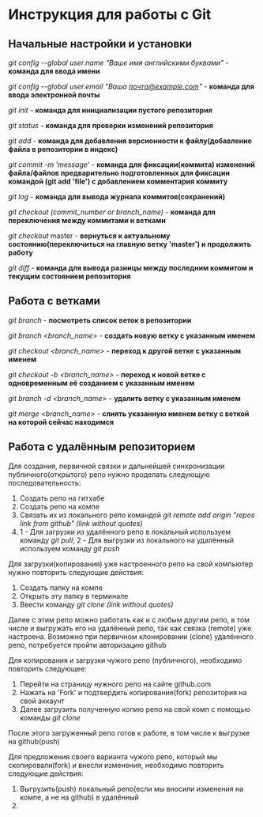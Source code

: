 # Инструкция для работы с Git

## Начальные настройки и установки

*git config --global user.name "Ваше имя английскими буквами"* - **команда для ввода имени**

*git config --global user.email "Ваша почта@example.com"* - **команда для ввода электронной почты**

*git init* - **команда для инициализации пустого репозитория**

*git status* - **команда для проверки изменений репозитория**

*git add* - **команда для добавления версионности к файлу(добавление файла в репозитории в индекс)**

*git commit -m 'message'* - **команда для фиксации(коммита) изменений файла/файлов предварительно подготовленных для фиксации командой (git add 'file') с добавлением комментария коммиту**

*git log* - **команда для вывода журнала коммитов(сохранений)**

*git checkout (commit_number or branch_name)* - **команда для переключения между коммитами и ветками**

*git checkout* master - **вернуться к актуальному состоянию(переключиться на главную ветку 'master') и продолжить работу**

*git diff* - **команда для вывода разницы между последним коммитом и текущим состоянием репозитория**

## Работа с ветками

*git branch* - **посмотреть список веток в репозитории**

*git branch <branch_name>* - **создать новую ветку с указанным именем**

*git checkout <branch_name>* - **переход к другой ветке с указанным именем**

*git checkout -b <branch_name>* - **переход к новой ветке с одновременным её созданием с указанным именем**

*git branch -d <branch_name>* - **удалить ветку с указанным именем**

*git merge <branch_name>* - **слиять указанную именем ветку с веткой на которой сейчас находимся**

## Работа с удалённым репозиторием

Для создания, первичной связки и дальнейшей синхронизации публичного(открытого) репо нужно проделать следующую последовательность:
1. Создать репо на гитхабе
2. Создать репо на компе
3. Связать их из локального репо командой *git remote add origin "repos link from github" (link without quotes)*
4. 1 - Для загрузки из удалённого репо в локальный используем команду *git pull*; 2 - Для выгрузки из локального на удалённый используем команду *git push*

Для загрузки(копирования) уже настроенного репо на свой компьютер нужно повторить следующие действия:
 1. Создать папку на компе 
 2. Открыть эту папку в терминале 
 3. Ввести команду *git clone <repos link from github> (link without quotes)* 
 
 Далее с этим репо можно работать как и с любым другим репо, в том числе и выгружать его на удалённый репо, так как связка (remote) уже настроена. Возможно при первичном клонировании (clone) удалённого репо, потребуется пройти авторизацию github

Для копирования и загрузки чужого репо (публичного), необходимо повторить следующее:
1. Перейти на страницу нужного репо на сайте github.com
2. Нажать на 'Fork' и подтвердить копирование(fork) репозитория на свой аккаунт
3. Далее загрузить полученную копию репо на свой комп с помощью команды *git clone <link>*

После этого загруженный репо готов к работе, в том числе к выгрузке на github(push)

Для предложения своего варианта чужого репо, который мы скопировали(fork) и внесли изменения, необходимо повторить следующие действия:
1. Выгрузить(push) локальный репо(если мы вносили изменения на компе, а не на github) в удалённый
2.